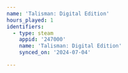 ```yaml
---
name: 'Talisman: Digital Edition'
hours_played: 1
identifiers:
  - type: steam
    appid: '247000'
    name: 'Talisman: Digital Edition'
    synced_on: '2024-07-04'

---
```

